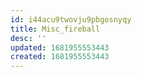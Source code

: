 ```yaml
---
id: i44acu9twovju9pbgosnyqy
title: Misc_fireball
desc: ''
updated: 1681955553443
created: 1681955553443
---
```

